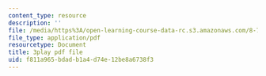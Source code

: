 ```yaml
---
content_type: resource
description: ''
file: /media/https%3A/open-learning-course-data-rc.s3.amazonaws.com/8-701-introduction-to-nuclear-and-particle-physics-fall-2020/f811a965bdadb1a4d74e12be8a6738f3_X4Y9n_c1ej8.pdf
file_type: application/pdf
resourcetype: Document
title: 3play pdf file
uid: f811a965-bdad-b1a4-d74e-12be8a6738f3
---
```

